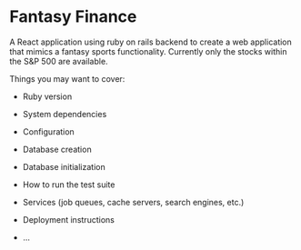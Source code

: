 # Fantasy Finance

A React application using ruby on rails backend to create a web application that mimics a fantasy sports functionality. Currently only the stocks  within the S&P 500 are available. 

Things you may want to cover:

* Ruby version

* System dependencies

* Configuration

* Database creation

* Database initialization

* How to run the test suite

* Services (job queues, cache servers, search engines, etc.)

* Deployment instructions

* ...
